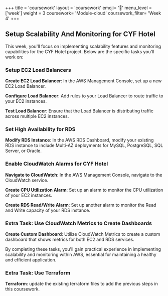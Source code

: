 +++
title = 'coursework'
layout = 'coursework'
emoji= '📝'
menu_level = ['week']
weight = 3
coursework= 'Module-cloud'
coursework_filter= 'Week 4'
+++

## Setup Scalability And Monitoring for CYF Hotel

This week, you'll focus on implementing scalability features and monitoring capabilities for the CYF Hotel project. Below are the specific tasks you'll work on:

### Setup EC2 Load Balancers

**Create EC2 Load Balancer**: In the AWS Management Console, set up a new EC2 Load Balancer.

**Configure Load Balancer**: Add rules to your Load Balancer to route traffic to your EC2 instances.

**Test Load Balancer**: Ensure that the Load Balancer is distributing traffic across multiple EC2 instances.

### Set High Availability for RDS

**Modify RDS Instance**: In the AWS RDS Dashboard, modify your existing RDS instance to include Multi-AZ deployments for MySQL, PostgreSQL, SQL Server, or Oracle.

### Enable CloudWatch Alarms for CYF Hotel

**Navigate to CloudWatch**: In the AWS Management Console, navigate to the CloudWatch service.

**Create CPU Utilization Alarm**: Set up an alarm to monitor the CPU utilization of your EC2 instances.

**Create RDS Read/Write Alarm**: Set up another alarm to monitor the Read and Write capacity of your RDS instance.

### Extra Task: Use CloudWatch Metrics to Create Dashboards

**Create Custom Dashboard**: Utilize CloudWatch Metrics to create a custom dashboard that shows metrics for both EC2 and RDS services.

By completing these tasks, you'll gain practical experience in implementing scalability and monitoring within AWS, essential for maintaining a healthy and efficient application.

### Extra Task: Use Terraform

**Terraform**: update the existing terraform files to add the previous steps in this coursework.
